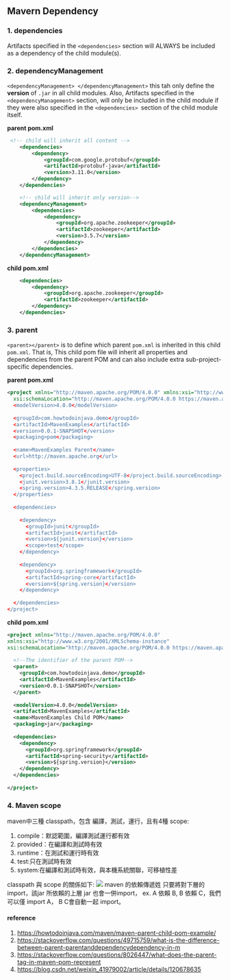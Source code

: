 ##  Mavern Dependency
### 1. dependencies
Artifacts specified in the ``<dependencies>`` section will ALWAYS be included as a dependency of the child module(s).


### 2. dependencyManagement
`<dependencyManagement> </dependencyManagement>` this tah only define the **version** of `.jar` in all child modules. Also, Artifacts specified in the ``<dependencyManagement>`` section, will only be included in the child module if they were also specified in the ``<dependencies> ``section of the child module itself.

**parent pom.xml**
``` xml
 <!-- child will inherit all content -->
    <dependencies>
        <dependency>
            <groupId>com.google.protobuf</groupId>
            <artifactId>protobuf-java</artifactId>
            <version>3.11.0</version>
        </dependency>
    </dependencies>

    <!-- child will inherit only version-->
    <dependencyManagement>
        <dependencies>
            <dependency>
                <groupId>org.apache.zookeeper</groupId>
                <artifactId>zookeeper</artifactId>
                <version>3.5.7</version>
            </dependency>
        </dependencies>
    </dependencyManagement>
```

**child pom.xml**
```xml
    <dependencies>
        <dependency>
            <groupId>org.apache.zookeeper</groupId>
            <artifactId>zookeeper</artifactId>
        </dependency>
    </dependencies>
```

### 3. parent
`<parent></parent>` is  to define which parent `pom.xml` is inherited in this child `pom.xml`. That is, This child pom file will inherit all properties and dependencies from the parent POM and can also include extra sub-project-specific dependencies.

**parent pom.xml**
```xml
<project xmlns="http://maven.apache.org/POM/4.0.0" xmlns:xsi="http://www.w3.org/2001/XMLSchema-instance"
  xsi:schemaLocation="http://maven.apache.org/POM/4.0.0 https://maven.apache.org/xsd/maven-4.0.0.xsd;
  <modelVersion>4.0.0</modelVersion>
 
  <groupId>com.howtodoinjava.demo</groupId>
  <artifactId>MavenExamples</artifactId>
  <version>0.0.1-SNAPSHOT</version>
  <packaging>pom</packaging>
 
  <name>MavenExamples Parent</name>
  <url>http://maven.apache.org</url>
 
  <properties>
    <project.build.sourceEncoding>UTF-8</project.build.sourceEncoding>
    <junit.version>3.8.1</junit.version>
    <spring.version>4.3.5.RELEASE</spring.version>
  </properties>
 
  <dependencies>
   
    <dependency>
      <groupId>junit</groupId>
      <artifactId>junit</artifactId>
      <version>${junit.version}</version>
      <scope>test</scope>
    </dependency>
     
    <dependency>
      <groupId>org.springframework</groupId>
      <artifactId>spring-core</artifactId>
      <version>${spring.version}</version>
    </dependency>
     
  </dependencies>
</project>
```


**child pom.xml**
```xml
<project xmlns="http://maven.apache.org/POM/4.0.0"
xmlns:xsi="http://www.w3.org/2001/XMLSchema-instance"
xsi:schemaLocation="http://maven.apache.org/POM/4.0.0 https://maven.apache.org/xsd/maven-4.0.0.xsd">
 
  <!--The identifier of the parent POM-->
  <parent>
    <groupId>com.howtodoinjava.demo</groupId>
    <artifactId>MavenExamples</artifactId>
    <version>0.0.1-SNAPSHOT</version>
  </parent>
 
  <modelVersion>4.0.0</modelVersion>
  <artifactId>MavenExamples</artifactId>
  <name>MavenExamples Child POM</name>
  <packaging>jar</packaging>
 
  <dependencies>    
    <dependency>
      <groupId>org.springframework</groupId>
      <artifactId>spring-security</artifactId>
      <version>${spring.version}</version>
    </dependency>
  </dependencies>
 
</project>

```


### 4. Maven scope
maven中三種 classpath，包含 編譯，測試，運行，且有4種 scope:
  1. compile：默認範圍，編譯測試運行都有效
  2. provided：在編譯和測試時有效
  3. runtime：在測試和運行時有效
  4. test:只在測試時有效
  5. system:在編譯和測試時有效，與本機系統關聯，可移植性差

classpath 與 scope 的關係如下:
<img src="https://pic1.xuehuaimg.com/proxy/csdn/https://img-blog.csdnimg.cn/20190606102824209.png?x-oss-process=image/watermark,type_ZmFuZ3poZW5naGVpdGk,shadow_10,text_aHR0cHM6Ly9ibG9nLmNzZG4ubmV0L3FxXzM2NzYxODMx,size_16,color_FFFFFF,t_70">
maven 的依賴傳遞姓
只要將對下層的import，該jar 所依賴的上層 jar 也會一併import，
ex. A 依賴 B, B 依賴 C，我們可以僅 import A， B C會自動一起 import。

#### reference
1. https://howtodoinjava.com/maven/maven-parent-child-pom-example/
2. https://stackoverflow.com/questions/49715759/what-is-the-difference-between-parent-parentanddependencydependency-in-m
3. https://stackoverflow.com/questions/8026447/what-does-the-parent-tag-in-maven-pom-represent
4. https://blog.csdn.net/weixin_41979002/article/details/120678635